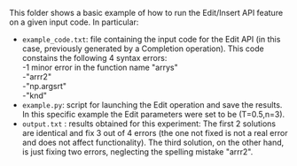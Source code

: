 This folder shows a basic example of how to run the Edit/Insert API feature on a given input code.
In particular:  
- `example_code.txt`: file containing the input code for the Edit API (in this case, previously generated by a Completion operation). This code constains the following 4 syntax errors:  
  -1 minor error in the function name "arrys"  
  -"arrr2"  
  -"np.argsrt"  
  -"knd"  
- `example.py`: script for launching the Edit operation and save the results. In this specific example the Edit parameters were set to be (T=0.5,n=3).  
- `output.txt` : results obtained for this experiment: The first 2 solutions are identical and fix 3 out of 4 errors (the one not fixed is not a real error and does not affect functionality). The third solution, on the other hand, is just fixing two errors, neglecting the spelling mistake "arrr2".
